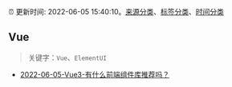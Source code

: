 :alarm_clock: 更新时间: 2022-06-05 15:40:10。[来源分类](../README.md)、[标签分类](../TAGS.md)、[时间分类](../TIMELINE.md)

## Vue


> 关键字：`Vue`、`ElementUI`



- [2022-06-05-Vue3-有什么前端组件库推荐吗？](https://www.v2ex.com/t/857409) 